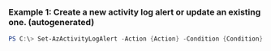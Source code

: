 ### Example 1: Create a new activity log alert or update an existing one. (autogenerated)
```powershell
PS C:\> Set-AzActivityLogAlert -Action {Action} -Condition {Condition} -Location westus -Name <String> -ResourceGroupName MyResourceGroup -Scope scope1,scope2
```

